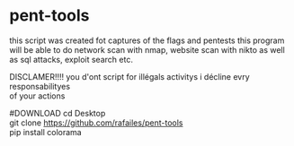 # pent-tools
this script was created fot captures of the flags and pentests   this program will be able to do network scan with nmap, website scan with nikto as well as sql attacks, exploit search etc.

DISCLAMER!!!!
you d'ont script for illégals activitys i décline evry responsabilityes  
of your actions


#DOWNLOAD
cd Desktop       
                                                                                                                                                                  git clone https://github.com/rafailes/pent-tools                       
pip install colorama
